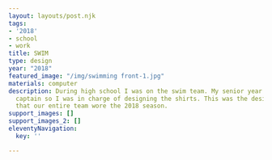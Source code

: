 ```yaml
---
layout: layouts/post.njk
tags:
- '2018'
- school
- work
title: SWIM
type: design
year: "2018"
featured_image: "/img/swimming front-1.jpg"
materials: computer
description: During high school I was on the swim team. My senior year I was the team
  captain so I was in charge of designing the shirts. This was the design and colors
  that our entire team wore the 2018 season.
support_images: []
support_images_2: []
eleventyNavigation:
  key: ''

---
```

